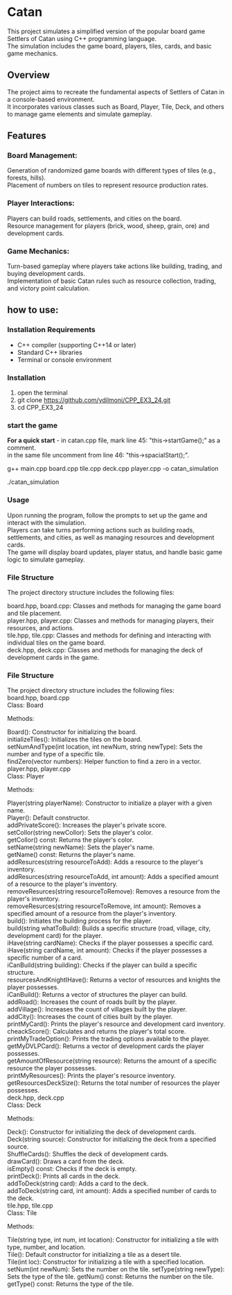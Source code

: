 # Catan

This project simulates a simplified version of the popular board game Settlers of Catan using C++ programming language.  
The simulation includes the game board, players, tiles, cards, and basic game mechanics.  

## Overview

The project aims to recreate the fundamental aspects of Settlers of Catan in a console-based environment.  
It incorporates various classes such as Board, Player, Tile, Deck, and others to manage game elements and simulate gameplay.  


## Features

### Board Management:

Generation of randomized game boards with different types of tiles (e.g., forests, hills).  
Placement of numbers on tiles to represent resource production rates.  

### Player Interactions:

Players can build roads, settlements, and cities on the board.  
Resource management for players (brick, wood, sheep, grain, ore) and development cards.  

### Game Mechanics:
Turn-based gameplay where players take actions like building, trading, and buying development cards.  
Implementation of basic Catan rules such as resource collection, trading, and victory point calculation.  

## how to use:
### Installation Requirements
- C++ compiler (supporting C++14 or later)
- Standard C++ libraries
- Terminal or console environment

### Installation
1. open the terminal
2. git clone https://github.com/ydilmoni/CPP_EX3_24.git
3. cd CPP_EX3_24  

### start the game
**For a quick start** - in catan.cpp file, mark line 45: "this->startGame();"  as a comment.  
in the same file uncomment from line 46: "this->spacialStart();".

g++ main.cpp board.cpp tile.cpp deck.cpp player.cpp -o catan_simulation

./catan_simulation

### Usage
Upon running the program, follow the prompts to set up the game and interact with the simulation.  
Players can take turns performing actions such as building roads, settlements, and cities, as well as managing resources and development cards.  
The game will display board updates, player status, and handle basic game logic to simulate gameplay.  

### File Structure
The project directory structure includes the following files:

board.hpp, board.cpp: Classes and methods for managing the game board and tile placement.  
player.hpp, player.cpp: Classes and methods for managing players, their resources, and actions.  
tile.hpp, tile.cpp: Classes and methods for defining and interacting with individual tiles on the game board.  
deck.hpp, deck.cpp: Classes and methods for managing the deck of development cards in the game.  

### File Structure
The project directory structure includes the following files:  
board.hpp, board.cpp  
Class: Board  

Methods:

Board(): Constructor for initializing the board.  
initializeTiles(): Initializes the tiles on the board.  
setNumAndType(int location, int newNum, string newType): Sets the number and type of a specific tile.  
findZero(vector<int> numbers): Helper function to find a zero in a vector.  
player.hpp, player.cpp  
Class: Player  

Methods:  

Player(string playerName): Constructor to initialize a player with a given name.  
Player(): Default constructor.    
addPrivateScore(): Increases the player's private score.  
setCollor(string newCollor): Sets the player's color.  
getCollor() const: Returns the player's color.  
setName(string newName): Sets the player's name.  
getName() const: Returns the player's name.  
addResurces(string resourceToAdd): Adds a resource to the player's inventory.  
addResurces(string resourceToAdd, int amount): Adds a specified amount of a resource to the player's inventory.  
removeResurces(string resourceToRemove): Removes a resource from the player's inventory.  
removeResurces(string resourceToRemove, int amount): Removes a specified amount of a resource from the player's inventory.  
build(): Initiates the building process for the player.  
build(string whatToBuild): Builds a specific structure (road, village, city, development card) for the player.  
iHave(string cardName): Checks if the player possesses a specific card.  
iHave(string cardName, int amount): Checks if the player possesses a specific number of a card.  
iCanBuild(string building): Checks if the player can build a specific structure.  
resourcesAndKnightIHave(): Returns a vector of resources and knights the player possesses.  
iCanBuild(): Returns a vector of structures the player can build.  
addRoad(): Increases the count of roads built by the player.  
addVillage(): Increases the count of villages built by the player.  
addCity(): Increases the count of cities built by the player.  
printMyCard(): Prints the player's resource and development card inventory.  
cheackScore(): Calculates and returns the player's total score.  
printMyTradeOption(): Prints the trading options available to the player.  
getMyDVLPCard(): Returns a vector of development cards the player possesses.  
getAmountOfResource(string resource): Returns the amount of a specific resource the player possesses.  
printMyResources(): Prints the player's resource inventory.  
getResourcesDeckSize(): Returns the total number of resources the player possesses.  
deck.hpp, deck.cpp  
Class: Deck  

Methods:  

Deck(): Constructor for initializing the deck of development cards.  
Deck(string source): Constructor for initializing the deck from a specified source.  
ShuffleCards(): Shuffles the deck of development cards.  
drawCard(): Draws a card from the deck.  
isEmpty() const: Checks if the deck is empty.  
printDeck(): Prints all cards in the deck.   
addToDeck(string card): Adds a card to the deck.  
addToDeck(string card, int amount): Adds a specified number of cards to the deck.  
tile.hpp, tile.cpp  
Class: Tile  

Methods:  

Tile(string type, int num, int location): Constructor for initializing a tile with type, number, and location.  
Tile(): Default constructor for initializing a tile as a desert tile.  
Tile(int loc): Constructor for initializing a tile with a specified location.
setNum(int newNum): Sets the number on the tile.
setType(string newType): Sets the type of the tile.
getNum() const: Returns the number on the tile.
getType() const: Returns the type of the tile.

